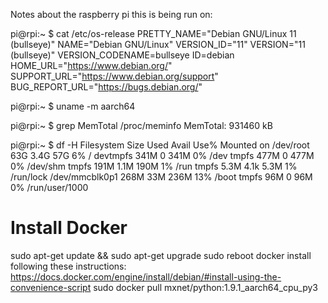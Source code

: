 Notes about the raspberry pi this is being run on:

pi@rpi:~ $ cat /etc/os-release 
PRETTY_NAME="Debian GNU/Linux 11 (bullseye)"
NAME="Debian GNU/Linux"
VERSION_ID="11"
VERSION="11 (bullseye)"
VERSION_CODENAME=bullseye
ID=debian
HOME_URL="https://www.debian.org/"
SUPPORT_URL="https://www.debian.org/support"
BUG_REPORT_URL="https://bugs.debian.org/"

pi@rpi:~ $ uname -m
aarch64

pi@rpi:~ $ grep MemTotal /proc/meminfo
MemTotal:         931460 kB

pi@rpi:~ $ df -H
Filesystem      Size  Used Avail Use% Mounted on
/dev/root        63G  3.4G   57G   6% /
devtmpfs        341M     0  341M   0% /dev
tmpfs           477M     0  477M   0% /dev/shm
tmpfs           191M  1.1M  190M   1% /run
tmpfs           5.3M  4.1k  5.3M   1% /run/lock
/dev/mmcblk0p1  268M   33M  236M  13% /boot
tmpfs            96M     0   96M   0% /run/user/1000

# Install Docker
sudo apt-get update && sudo apt-get upgrade
sudo reboot
docker install following these instructions: https://docs.docker.com/engine/install/debian/#install-using-the-convenience-script
sudo docker pull mxnet/python:1.9.1_aarch64_cpu_py3
